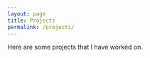 ```yaml
---
layout: page
title: Projects
permalink: /projects/
---
```



Here are some projects that I have worked on.
